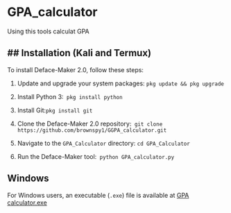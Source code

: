 # GPA_calculator
 Using this tools calculat GPA

## ## Installation (Kali and Termux)
To install Deface-Maker 2.0, follow these steps:


1. Update and upgrade your system packages: ``` pkg update && pkg upgrade ```

2. Install Python 3:` pkg install python`

5. Install Git:` pkg install git `

6. Clone the Deface-Maker 2.0 repository:` git clone https://github.com/brownspy1/GGPA_calculator.git`

7. Navigate to the `GPA_Calculator` directory: `cd GPA_Calculator`

8. Run the Deface-Maker tool:` python GPA_calculator.py`

## Windows

For Windows users, an executable (`.exe`) file is available at [GPA calculator.exe](https://github.com/brownspy1/GPA_calculator/blob/main/GPA_calculator.exe)